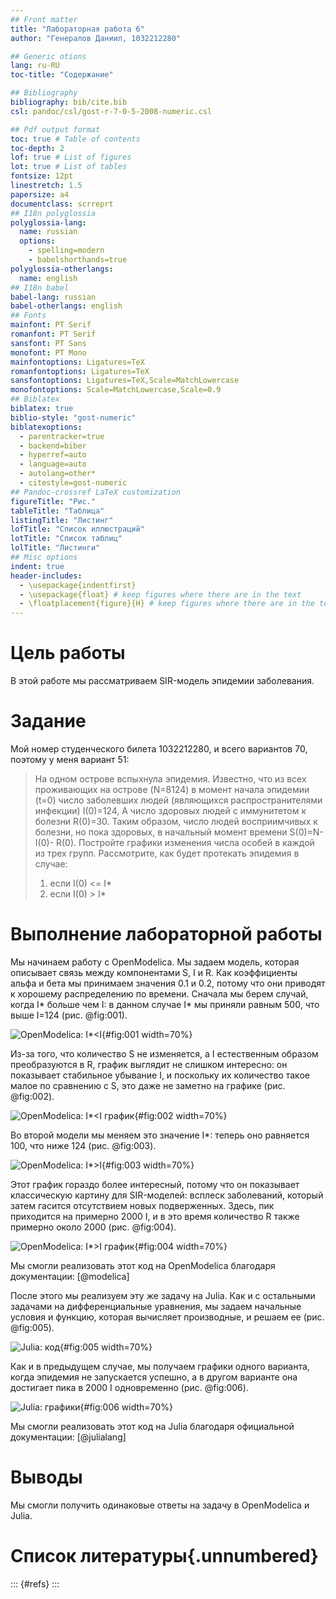 ```yaml
---
## Front matter
title: "Лабораторная работа 6"
author: "Генералов Даниил, 1032212280"

## Generic otions
lang: ru-RU
toc-title: "Содержание"

## Bibliography
bibliography: bib/cite.bib
csl: pandoc/csl/gost-r-7-0-5-2008-numeric.csl

## Pdf output format
toc: true # Table of contents
toc-depth: 2
lof: true # List of figures
lot: true # List of tables
fontsize: 12pt
linestretch: 1.5
papersize: a4
documentclass: scrreprt
## I18n polyglossia
polyglossia-lang:
  name: russian
  options:
	- spelling=modern
	- babelshorthands=true
polyglossia-otherlangs:
  name: english
## I18n babel
babel-lang: russian
babel-otherlangs: english
## Fonts
mainfont: PT Serif
romanfont: PT Serif
sansfont: PT Sans
monofont: PT Mono
mainfontoptions: Ligatures=TeX
romanfontoptions: Ligatures=TeX
sansfontoptions: Ligatures=TeX,Scale=MatchLowercase
monofontoptions: Scale=MatchLowercase,Scale=0.9
## Biblatex
biblatex: true
biblio-style: "gost-numeric"
biblatexoptions:
  - parentracker=true
  - backend=biber
  - hyperref=auto
  - language=auto
  - autolang=other*
  - citestyle=gost-numeric
## Pandoc-crossref LaTeX customization
figureTitle: "Рис."
tableTitle: "Таблица"
listingTitle: "Листинг"
lofTitle: "Список иллюстраций"
lotTitle: "Список таблиц"
lolTitle: "Листинги"
## Misc options
indent: true
header-includes:
  - \usepackage{indentfirst}
  - \usepackage{float} # keep figures where there are in the text
  - \floatplacement{figure}{H} # keep figures where there are in the text
---
```


# Цель работы

В этой работе мы рассматриваем SIR-модель эпидемии заболевания.

# Задание

Мой номер студенческого билета 1032212280, и всего вариантов 70, поэтому у меня вариант 51:

> На одном острове вспыхнула эпидемия. Известно, что из всех проживающих
> на острове (N=8124) в момент начала эпидемии (t=0) число заболевших людей
> (являющихся распространителями инфекции) I(0)=124, А число здоровых людей с
> иммунитетом к болезни R(0)=30. Таким образом, число людей восприимчивых к
> болезни, но пока здоровых, в начальный момент времени S(0)=N-I(0)- R(0).
> Постройте графики изменения числа особей в каждой из трех групп.
> Рассмотрите, как будет протекать эпидемия в случае:
> 1) если I(0) <= I*
> 2) если I(0) > I*


# Выполнение лабораторной работы

Мы начинаем работу с OpenModelica. Мы задаем модель, которая описывает связь между компонентами S, I и R.
Как коэффициенты альфа и бета мы принимаем значения 0.1 и 0.2, потому что они приводят к хорошему распределению по времени.
Сначала мы берем случай, когда I* больше чем I: в данном случае I* мы приняли равным 500, что выше I=124 (рис. @fig:001).

![OpenModelica: I*<I](image/1.png){#fig:001 width=70%}

Из-за того, что количество S не изменяется, а I естественным образом преобразуются в R, график выглядит не слишком интересно: 
он показывает стабильное убывание I,
и поскольку их количество такое малое по сравнению с S,
это даже не заметно на графике (рис. @fig:002).

![OpenModelica: I*<I график](image/2.png){#fig:002 width=70%}

Во второй модели мы меняем это значение I*: теперь оно равняется 100, что ниже 124 (рис. @fig:003).

![OpenModelica: I*>I](image/3.png){#fig:003 width=70%}


Этот график гораздо более интересный, потому что он показывает классическую картину для SIR-моделей:
всплеск заболеваний, который затем гасится отсутствием новых подверженных.
Здесь, пик приходится на примерно 2000 I, и в это время количество R также примерно около 2000 (рис. @fig:004).

![OpenModelica: I*>I график](image/4.png){#fig:004 width=70%}


Мы смогли реализовать этот код на OpenModelica благодаря документации: [@modelica]

После этого мы реализуем эту же задачу на Julia. 
Как и с остальными задачами на дифференциальные уравнения, мы задаем начальные условия и функцию, которая вычисляет производные,
и решаем ее (рис. @fig:005).

![Julia: код](image/5.png){#fig:005 width=70%}

Как и в предыдущем случае, мы получаем графики одного варианта, когда эпидемия не запускается успешно, а в другом варианте она достигает пика в 2000 I одновременно (рис. @fig:006).

![Julia: графики](image/6.png){#fig:006 width=70%}

Мы смогли реализовать этот код на Julia благодаря официальной документации: [@julialang]


# Выводы

Мы смогли получить одинаковые ответы на задачу в OpenModelica и Julia.

# Список литературы{.unnumbered}

::: {#refs}
:::
